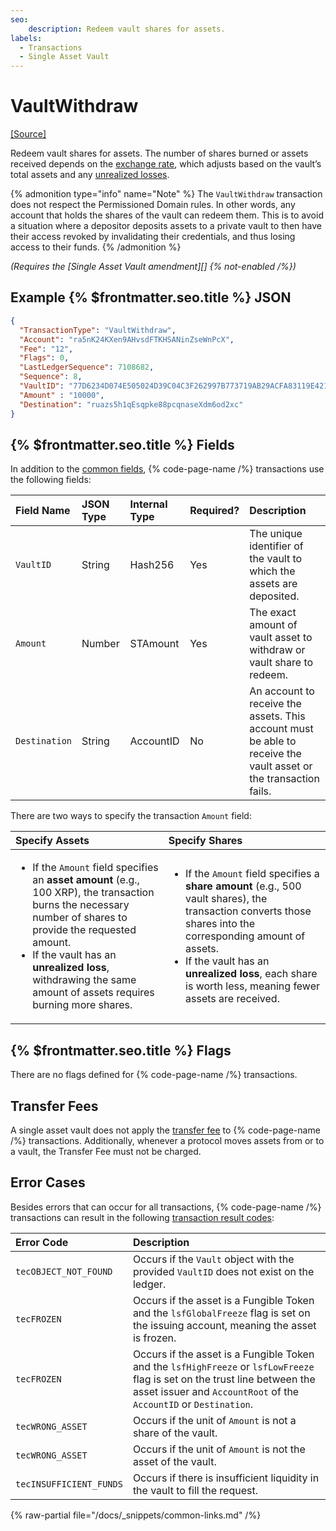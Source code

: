 ```yaml
---
seo:
    description: Redeem vault shares for assets.
labels:
  - Transactions
  - Single Asset Vault
---
```


# VaultWithdraw

[[Source]](https://github.com/Bronek/rippled/blob/vault/src/xrpld/app/tx/detail/VaultWithdraw.cpp "Source")

Redeem vault shares for assets. The number of shares burned or assets received depends on the [exchange rate](../../concepts/single-asset-vault.md#exchange-algorithm), which adjusts based on the vault’s total assets and any [unrealized losses](../../concepts/single-asset-vault.md#paper-loss-unrealized-loss).

{% admonition type="info" name="Note" %}
The `VaultWithdraw` transaction does not respect the Permissioned Domain rules. In other words, any account that holds the shares of the vault can redeem them. This is to avoid a situation where a depositor deposits assets to a private vault to then have their access revoked by invalidating their credentials, and thus losing access to their funds.
{% /admonition %}

_(Requires the [Single Asset Vault amendment][] {% not-enabled /%})_

## Example {% $frontmatter.seo.title %} JSON

```json
{
  "TransactionType": "VaultWithdraw",
  "Account": "ra5nK24KXen9AHvsdFTKHSANinZseWnPcX",
  "Fee": "12",
  "Flags": 0,
  "LastLedgerSequence": 7108682,
  "Sequence": 8,
  "VaultID": "77D6234D074E505024D39C04C3F262997B773719AB29ACFA83119E4210328776",
  "Amount" : "10000",
  "Destination": "ruazs5h1qEsqpke88pcqnaseXdm6od2xc"
}
```

## {% $frontmatter.seo.title %} Fields

In addition to the [common fields](https://xrpl.org/docs/references/protocol/transactions/common-fields#transaction-common-fields), {% code-page-name /%} transactions use the following fields:

| Field Name              | JSON Type     | Internal Type | Required? | Description         |
| :-----------------------| :------------ | :------------ | :-------- | :-------------------|
| `VaultID`               | String        | Hash256       | Yes       | The unique identifier of the vault to which the assets are deposited. |
| `Amount`                | Number        | STAmount      | Yes       | The exact amount of vault asset to withdraw or vault share to redeem. |
| `Destination`           | String        | AccountID     | No        | An account to receive the assets. This account must be able to receive the vault asset or the transaction fails.                   |

There are two ways to specify the transaction `Amount` field:

| Specify Assets | Specify Shares |
|:-------------- |:---------------|
|<ul><li>If the `Amount` field specifies an **asset amount** (e.g., 100 XRP), the transaction burns the necessary number of shares to provide the requested amount.</li><li>If the vault has an **unrealized loss**, withdrawing the same amount of assets requires burning more shares.</li></ul> | <ul><li>If the `Amount` field specifies a **share amount** (e.g., 500 vault shares), the transaction converts those shares into the corresponding amount of assets.</li><li>If the vault has an **unrealized loss**, each share is worth less, meaning fewer assets are received.</li></ul> |

## {% $frontmatter.seo.title %} Flags

There are no flags defined for {% code-page-name /%} transactions.

## Transfer Fees

A single asset vault does not apply the [transfer fee](https://xrpl.org/docs/concepts/tokens/transfer-fees) to {% code-page-name /%} transactions. Additionally, whenever a protocol moves assets from or to a vault, the Transfer Fee must not be charged.

## Error Cases

Besides errors that can occur for all transactions, {% code-page-name /%} transactions can result in the following [transaction result codes](https://xrpl.org/docs/references/protocol/transactions/transaction-results):

| Error Code              | Description                        |
| :---------------------- | :----------------------------------|
| `tecOBJECT_NOT_FOUND`   | Occurs if the `Vault` object with the provided `VaultID` does not exist on the ledger. |
| `tecFROZEN`             | Occurs if the asset is a Fungible Token and the `lsfGlobalFreeze` flag is set on the issuing account, meaning the asset is frozen. |
| `tecFROZEN`             | Occurs if the asset is a Fungible Token and the `lsfHighFreeze` or `lsfLowFreeze` flag is set on the trust line between the asset issuer and `AccountRoot` of the `AccountID` or `Destination`. |
| `tecWRONG_ASSET`        | Occurs if the unit of `Amount` is not a share of the vault. |
| `tecWRONG_ASSET`        | Occurs if the unit of `Amount` is not the asset of the vault. |
| `tecINSUFFICIENT_FUNDS` | Occurs if there is insufficient liquidity in the vault to fill the request. |

{% raw-partial file="/docs/_snippets/common-links.md" /%}
